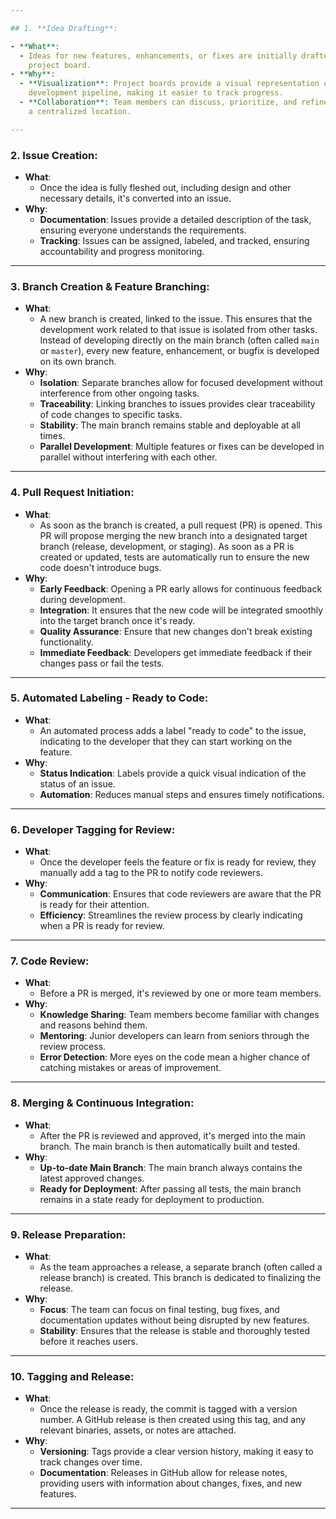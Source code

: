 ```yaml
---

## 1. **Idea Drafting**:

- **What**:
  - Ideas for new features, enhancements, or fixes are initially drafted on a
    project board.
- **Why**:
  - **Visualization**: Project boards provide a visual representation of the
    development pipeline, making it easier to track progress.
  - **Collaboration**: Team members can discuss, prioritize, and refine ideas in
    a centralized location.

---
```


### 2. **Issue Creation**:

- **What**:
  - Once the idea is fully fleshed out, including design and other necessary
    details, it's converted into an issue.
- **Why**:
  - **Documentation**: Issues provide a detailed description of the task,
    ensuring everyone understands the requirements.
  - **Tracking**: Issues can be assigned, labeled, and tracked, ensuring
    accountability and progress monitoring.

---

### 3. **Branch Creation & Feature Branching**:

- **What**:
  - A new branch is created, linked to the issue. This ensures that the
    development work related to that issue is isolated from other tasks. Instead
    of developing directly on the main branch (often called `main` or `master`),
    every new feature, enhancement, or bugfix is developed on its own branch.
- **Why**:
  - **Isolation**: Separate branches allow for focused development without
    interference from other ongoing tasks.
  - **Traceability**: Linking branches to issues provides clear traceability of
    code changes to specific tasks.
  - **Stability**: The main branch remains stable and deployable at all times.
  - **Parallel Development**: Multiple features or fixes can be developed in
    parallel without interfering with each other.

---

### 4. **Pull Request Initiation**:

- **What**:
  - As soon as the branch is created, a pull request (PR) is opened. This PR
    will propose merging the new branch into a designated target branch
    (release, development, or staging). As soon as a PR is created or updated,
    tests are automatically run to ensure the new code doesn't introduce bugs.
- **Why**:
  - **Early Feedback**: Opening a PR early allows for continuous feedback during
    development.
  - **Integration**: It ensures that the new code will be integrated smoothly
    into the target branch once it's ready.
  - **Quality Assurance**: Ensure that new changes don't break existing
    functionality.
  - **Immediate Feedback**: Developers get immediate feedback if their changes
    pass or fail the tests.

---

### 5. **Automated Labeling - Ready to Code**:

- **What**:
  - An automated process adds a label "ready to code" to the issue, indicating
    to the developer that they can start working on the feature.
- **Why**:
  - **Status Indication**: Labels provide a quick visual indication of the
    status of an issue.
  - **Automation**: Reduces manual steps and ensures timely notifications.

---

### 6. **Developer Tagging for Review**:

- **What**:
  - Once the developer feels the feature or fix is ready for review, they
    manually add a tag to the PR to notify code reviewers.
- **Why**:
  - **Communication**: Ensures that code reviewers are aware that the PR is
    ready for their attention.
  - **Efficiency**: Streamlines the review process by clearly indicating when a
    PR is ready for review.

---

### 7. **Code Review**:

- **What**:
  - Before a PR is merged, it's reviewed by one or more team members.
- **Why**:
  - **Knowledge Sharing**: Team members become familiar with changes and reasons
    behind them.
  - **Mentoring**: Junior developers can learn from seniors through the review
    process.
  - **Error Detection**: More eyes on the code mean a higher chance of catching
    mistakes or areas of improvement.

---

### 8. **Merging & Continuous Integration**:

- **What**:
  - After the PR is reviewed and approved, it's merged into the main branch. The
    main branch is then automatically built and tested.
- **Why**:
  - **Up-to-date Main Branch**: The main branch always contains the latest
    approved changes.
  - **Ready for Deployment**: After passing all tests, the main branch remains
    in a state ready for deployment to production.

---

### 9. **Release Preparation**:

- **What**:
  - As the team approaches a release, a separate branch (often called a release
    branch) is created. This branch is dedicated to finalizing the release.
- **Why**:
  - **Focus**: The team can focus on final testing, bug fixes, and documentation
    updates without being disrupted by new features.
  - **Stability**: Ensures that the release is stable and thoroughly tested
    before it reaches users.

---

### 10. **Tagging and Release**:

- **What**:
  - Once the release is ready, the commit is tagged with a version number. A
    GitHub release is then created using this tag, and any relevant binaries,
    assets, or notes are attached.
- **Why**:
  - **Versioning**: Tags provide a clear version history, making it easy to
    track changes over time.
  - **Documentation**: Releases in GitHub allow for release notes, providing
    users with information about changes, fixes, and new features.

---
